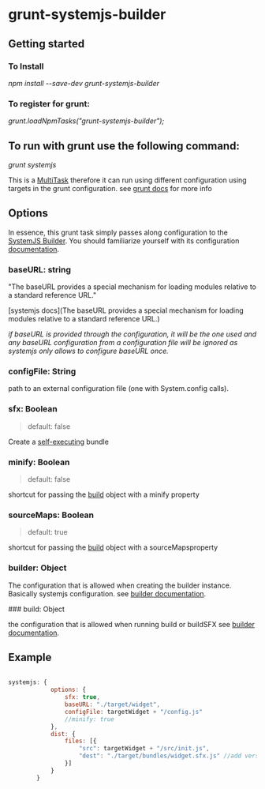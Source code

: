 # grunt-systemjs-builder

## Getting started

### To Install

_npm install --save-dev grunt-systemjs-builder_

### To register for grunt: 

_grunt.loadNpmTasks("grunt-systemjs-builder");_

## To run with grunt use the following command:

_grunt systemjs_

 This is a [MultiTask](http://gruntjs.com/api/grunt.task#grunt.task.registermultitask) therefore it can run using different configuration using targets in the grunt configuration. see [grunt docs](http://gruntjs.com/configuring-tasks#task-configuration-and-targets) for more info

## Options

In essence, this grunt task simply passes along configuration to the [SystemJS Builder](https://github.com/systemjs/builder). You should familiarize yourself with its configuration [documentation](https://github.com/systemjs/builder/blob/master/README.md).

### baseURL: string

"The baseURL provides a special mechanism for loading modules relative to a standard reference URL."

[systemjs docs](The baseURL provides a special mechanism for loading modules relative to a standard reference URL.)

_if baseURL is provided through the configuration, it will be the one used and any baseURL configuration from a configuration file will be ignored as systemjs only allows to configure baseURL once._

### configFile: String

path to an external configuration file (one with System.config calls).

### sfx: Boolean 
> default: false

Create a [self-executing](https://github.com/systemjs/builder/blob/master/README.md#self-executing-sfx-bundles) bundle

### minify: Boolean
> default: false

shortcut for passing the [build](#buildObject) object with a minify property

### sourceMaps: Boolean
> default: true

shortcut for passing the [build](#buildObject) object with a sourceMapsproperty

### builder: Object

The configuration that is allowed when creating the builder instance. Basically systemjs configuration.
see [builder documentation](https://github.com/systemjs/builder/blob/master/README.md).

<a id="buildObject">
### build: Object

the configuration that is allowed when running build or buildSFX
see [builder documentation](https://github.com/systemjs/builder/blob/master/README.md).


## Example


``` javascript

systemjs: {
            options: {
                sfx: true,
                baseURL: "./target/widget",
                configFile: targetWidget + "/config.js"
                //minify: true
            },
            dist: {
                files: [{
                    "src": targetWidget + "/src/init.js",
                    "dest": "./target/bundles/widget.sfx.js" //add version to file
                }]
            }
        }


```

